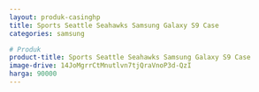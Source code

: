 ```yaml
---
layout: produk-casinghp
title: Sports Seattle Seahawks Samsung Galaxy S9 Case
categories: samsung

# Produk
product-title: Sports Seattle Seahawks Samsung Galaxy S9 Case
image-drive: 14JoMgrrCtMnutlvn7tjQraVnoP3d-QzI
harga: 90000
---
```

